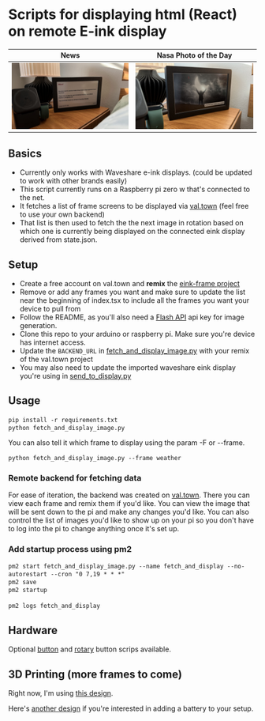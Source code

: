 # Scripts for displaying html (React) on remote E-ink display

| News                                                  | Nasa Photo of the Day                                          |
| ----------------------------------------------------- | -------------------------------------------------------------- |
| ![News Example](./hardware/examples/news_bedside.jpg) | ![APOD](./hardware/examples/nasa_photo_of_the_day_bedside.jpg) |

## Basics

- Currently only works with Waveshare e-ink displays. (could be updated to work
  with other brands easily)
- This script currently runs on a Raspberry pi zero w that's connected to the
  net.
- It fetches a list of frame screens to be displayed via
  [val.town](https://www.val.town/x/michaelwschultz/eink-frame) (feel free to use your own backend)
- That list is then used to fetch the the next image in rotation based on which
  one is currently being displayed on the connected eink display derived from
  state.json.


## Setup

- Create a free account on val.town and **remix** the [eink-frame project](https://www.val.town/x/michaelwschultz/eink-frame)
- Remove or add any frames you want and make sure to update the list near the beginning of index.tsx to include all the frames you want your device to pull from
- Follow the README, as you'll also need a [Flash API](https://flashapi.com) api key for image generation.
- Clone this repo to your arduino or raspberry pi. Make sure you're device has internet access.
- Update the `BACKEND_URL` in [fetch_and_display_image.py](https://github.com/michaelwschultz/eink-frame/blob/main/fetch_and_display_image.py) with your remix of the val.town project
- You may also need to update the imported waveshare eink display you're using in [send_to_display.py](https://github.com/michaelwschultz/eink-frame/blob/main/send_to_display.py)


## Usage

```shell
pip install -r requirements.txt
python fetch_and_display_image.py
```

You can also tell it which frame to display using the param -F or --frame.
```shell
python fetch_and_display_image.py --frame weather
```

### Remote backend for fetching data

For ease of iteration, the backend was created on
[val.town](https://www.val.town/x/michaelwschultz/eink-frame). There you can view
each frame and remix them if you'd like. You can view the image that will be
sent down to the pi and make any changes you'd like. You can also control the
list of images you'd like to show up on your pi so you don't have to log into
the pi to change anything once it's set up.

### Add startup process using pm2

```shell
pm2 start fetch_and_display_image.py --name fetch_and_display --no-autorestart --cron "0 7,19 * * *"
pm2 save
pm2 startup

pm2 logs fetch_and_display
```

## Hardware

Optional [button](./hardware/button.py) and [rotary](./hardware/rotary.py)
button scrips available.

## 3D Printing (more frames to come)

Right now, I'm using
[this design](https://makerworld.com/en/models/787533-waveshare-7-5-inch-e-paper-case#profileId-725479).

Here's
[another design](https://www.printables.com/model/219811-waveshare-75-e-paper-case-symmetrical-borders)
if you're interested in adding a battery to your setup.
